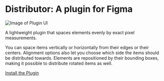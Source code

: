 # **Distributor**: A plugin for Figma
![Image of Plugin UI](https://yeemachine.github.io/distributor/Cover.png)

A lightweight plugin that spaces elements evenly by exact pixel measurements.
 
You can space items vertically or horizontally from their edges or their centers. Alignment options also let you choose which side the items should be distributed towards. Elements are repositioned by their bounding boxes, making it possible to distribute rotated items as well.

[Install the Plugin](https://www.figma.com/c/plugin/761098431161143653/Distributor)